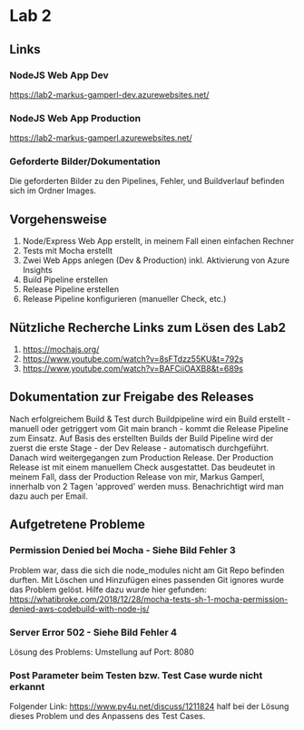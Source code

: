 # Lab 2
## Links
### NodeJS Web App Dev
https://lab2-markus-gamperl-dev.azurewebsites.net/
### NodeJS Web App Production
https://lab2-markus-gamperl.azurewebsites.net/
### Geforderte Bilder/Dokumentation
Die geforderten Bilder zu den Pipelines, Fehler, und Buildverlauf befinden sich im Ordner Images.
## Vorgehensweise
1. Node/Express Web App erstellt, in meinem Fall einen einfachen Rechner
2. Tests mit Mocha erstellt
3. Zwei Web Apps anlegen (Dev & Production) inkl. Aktivierung von Azure Insights
4. Build Pipeline erstellen
5. Release Pipeline erstellen
6. Release Pipeline konfigurieren (manueller Check, etc.)
## Nützliche Recherche Links zum Lösen des Lab2
1. https://mochajs.org/
2. https://www.youtube.com/watch?v=8sFTdzz55KU&t=792s
3. https://www.youtube.com/watch?v=BAFCiiOAXB8&t=689s
## Dokumentation zur Freigabe des Releases
Nach erfolgreichem Build & Test durch Buildpipeline wird ein Build erstellt - manuell oder getriggert vom Git main branch - kommt die Release Pipeline zum Einsatz. Auf Basis des erstellten Builds der Build Pipeline wird der zuerst die erste Stage - der Dev Release - automatisch durchgeführt. Danach wird weitergegangen zum Production Release. Der Production Release ist mit einem manuellem Check ausgestattet. Das beudeutet in meinem Fall, dass der Production Release von mir, Markus Gamperl, innerhalb von 2 Tagen 'approved' werden muss. Benachrichtigt wird man dazu auch per Email.
## Aufgetretene Probleme
### Permission Denied bei Mocha - Siehe Bild Fehler 3
Problem war, dass die sich die node_modules nicht am Git Repo befinden durften. Mit Löschen und Hinzufügen eines passenden Git ignores wurde das Problem gelöst. Hilfe dazu wurde hier gefunden: https://whatibroke.com/2018/12/28/mocha-tests-sh-1-mocha-permission-denied-aws-codebuild-with-node-js/
### Server Error 502 - Siehe Bild Fehler 4
Lösung des Problems: Umstellung auf Port: 8080
### Post Parameter beim Testen bzw. Test Case wurde nicht erkannt
Folgender Link: https://www.py4u.net/discuss/1211824 half bei der Lösung dieses Problem und des Anpassens des Test Cases.
